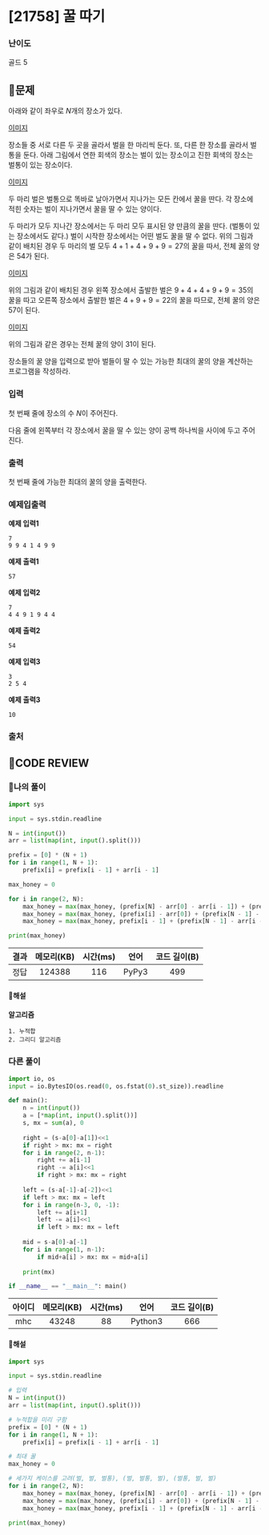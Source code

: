 # [21758] 꿀 따기

### **난이도**
골드 5
## **📝문제**
아래와 같이 좌우로 
$N$개의 장소가 있다.

[이미지](https://upload.acmicpc.net/7eac9e04-f000-482d-9ad5-05cc2363df05/-/preview/)

장소들 중 서로 다른 두 곳을 골라서 벌을 한 마리씩 둔다. 또, 다른 한 장소를 골라서 벌통을 둔다. 아래 그림에서 연한 회색의 장소는 벌이 있는 장소이고 진한 회색의 장소는 벌통이 있는 장소이다.

[이미지](https://upload.acmicpc.net/8ca82402-c379-40cd-902d-9ecc24c35d1f/-/preview/)

두 마리 벌은 벌통으로 똑바로 날아가면서 지나가는 모든 칸에서 꿀을 딴다. 각 장소에 적힌 숫자는 벌이 지나가면서 꿀을 딸 수 있는 양이다.

두 마리가 모두 지나간 장소에서는 두 마리 모두 표시된 양 만큼의 꿀을 딴다. (벌통이 있는 장소에서도 같다.)
벌이 시작한 장소에서는 어떤 벌도 꿀을 딸 수 없다.
위의 그림과 같이 배치된 경우 두 마리의 벌 모두 
$4 + 1 + 4 + 9 + 9 = 27$의 꿀을 따서, 전체 꿀의 양은 54가 된다.

[이미지](https://upload.acmicpc.net/a9794fde-7a1b-4c4d-82b5-f1b8e7daaa73/-/preview/)

위의 그림과 같이 배치된 경우 왼쪽 장소에서 출발한 벌은 
$9 + 4 + 4 + 9 + 9 = 35$의 꿀을 따고 오른쪽 장소에서 출발한 벌은 
$4 + 9 + 9 = 22$의 꿀을 따므로, 전체 꿀의 양은 
$57$이 된다.

[이미지](https://upload.acmicpc.net/5b264635-fc6b-498a-af76-bbe08197ab32/-/preview/)

위의 그림과 같은 경우는 전체 꿀의 양이 31이 된다.

장소들의 꿀 양을 입력으로 받아 벌들이 딸 수 있는 가능한 최대의 꿀의 양을 계산하는 프로그램을 작성하라.
### **입력**
첫 번째 줄에 장소의 수 
$N$이 주어진다.

다음 줄에 왼쪽부터 각 장소에서 꿀을 딸 수 있는 양이 공백 하나씩을 사이에 두고 주어진다.
### **출력**
첫 번째 줄에 가능한 최대의 꿀의 양을 출력한다.
### **예제입출력**

**예제 입력1**

```
7
9 9 4 1 4 9 9
```

**예제 출력1**

```
57
```

**예제 입력2**

```
7
4 4 9 1 9 4 4
```

**예제 출력2**

```
54
```

**예제 입력3**

```
3
2 5 4
```

**예제 출력3**

```
10
```

### **출처**

## **🧐CODE REVIEW**

### **🧾나의 풀이**

```python
import sys

input = sys.stdin.readline

N = int(input())
arr = list(map(int, input().split()))

prefix = [0] * (N + 1)
for i in range(1, N + 1):
    prefix[i] = prefix[i - 1] + arr[i - 1]

max_honey = 0

for i in range(2, N):
    max_honey = max(max_honey, (prefix[N] - arr[0] - arr[i - 1]) + (prefix[N] - prefix[i]))
    max_honey = max(max_honey, (prefix[i] - arr[0]) + (prefix[N - 1] - prefix[i - 1]))
    max_honey = max(max_honey, prefix[i - 1] + (prefix[N - 1] - arr[i - 1]))

print(max_honey)
```

결과	| 메모리(KB) |	시간(ms) |	언어 |	코드 길이(B)
:----:|:-----:|:-----:|:-----:|:--------:
정답|124388|116|PyPy3|499
#### **📝해설**

**알고리즘**
```
1. 누적합
2. 그리디 알고리즘
```

### **다른 풀이**

```python
import io, os
input = io.BytesIO(os.read(0, os.fstat(0).st_size)).readline

def main():
    n = int(input())
    a = [*map(int, input().split())]
    s, mx = sum(a), 0
    
    right = (s-a[0]-a[1])<<1
    if right > mx: mx = right
    for i in range(2, n-1):
        right += a[i-1]
        right -= a[i]<<1
        if right > mx: mx = right
    
    left = (s-a[-1]-a[-2])<<1
    if left > mx: mx = left
    for i in range(n-3, 0, -1):
        left += a[i+1]
        left -= a[i]<<1
        if left > mx: mx = left
    
    mid = s-a[0]-a[-1]
    for i in range(1, n-1):
        if mid+a[i] > mx: mx = mid+a[i]
    
    print(mx)

if __name__ == "__main__": main()
```

아이디 | 메모리(KB) |	시간(ms) |	언어 |	코드 길이(B) 
:-----:|:-----:|:-----:|:----:|:--------:
mhc|43248|88|Python3|666
#### **📝해설**

```python
import sys

input = sys.stdin.readline

# 입력
N = int(input())
arr = list(map(int, input().split()))

# 누적합을 미리 구함
prefix = [0] * (N + 1)
for i in range(1, N + 1):
    prefix[i] = prefix[i - 1] + arr[i - 1]

# 최대 꿀
max_honey = 0

# 세가지 케이스를 고려(벌, 벌, 벌통), (벌, 벌통, 벌), (벌통, 벌, 벌)
for i in range(2, N):
    max_honey = max(max_honey, (prefix[N] - arr[0] - arr[i - 1]) + (prefix[N] - prefix[i]))
    max_honey = max(max_honey, (prefix[i] - arr[0]) + (prefix[N - 1] - prefix[i - 1]))
    max_honey = max(max_honey, prefix[i - 1] + (prefix[N - 1] - arr[i - 1]))

print(max_honey)
```
